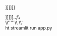 

























]]]]]]

]]]]]..;\\\\\
\\\\'\'\'\''\\\\
\\\\\'\
ht 
streamlit run app.py   
 

 
